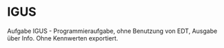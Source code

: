 # IGUS
Aufgabe IGUS - Programmieraufgabe, ohne Benutzung von EDT, Ausgabe über Info.
Ohne Kennwerten exportiert.
